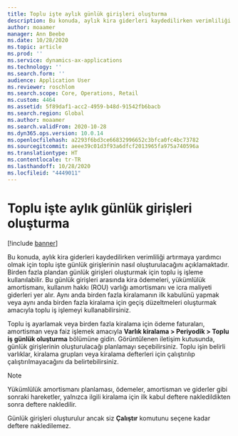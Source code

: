 ```yaml
---
title: Toplu işte aylık günlük girişleri oluşturma
description: Bu konuda, aylık kira giderleri kaydedilirken verimliliği artırmaya yardımcı olmak için toplu işte günlük girişlerinin nasıl oluşturulacağını açıklamaktadır.
author: moaamer
manager: Ann Beebe
ms.date: 10/28/2020
ms.topic: article
ms.prod: ''
ms.service: dynamics-ax-applications
ms.technology: ''
ms.search.form: ''
audience: Application User
ms.reviewer: roschlom
ms.search.scope: Core, Operations, Retail
ms.custom: 4464
ms.assetid: 5f89daf1-acc2-4959-b48d-91542fb6bacb
ms.search.region: Global
ms.author: moaamer
ms.search.validFrom: 2020-10-28
ms.dyn365.ops.version: 10.0.14
ms.openlocfilehash: a2293f6bd3ce66832996652c3bfca0fc4bc73782
ms.sourcegitcommit: aeee39c01d3f93a6dfcf2013965fa975a740596a
ms.translationtype: HT
ms.contentlocale: tr-TR
ms.lasthandoff: 10/28/2020
ms.locfileid: "4449011"
---
```

# <a name="create-monthly-journal-entries-in-a-batch"></a>Toplu işte aylık günlük girişleri oluşturma

[!include [banner](../includes/banner.md)]

Bu konuda, aylık kira giderleri kaydedilirken verimliliği artırmaya yardımcı olmak için toplu işte günlük girişlerinin nasıl oluşturulacağını açıklamaktadır. Birden fazla plandan günlük girişleri oluşturmak için toplu iş işleme kullanılabilir. Bu günlük girişleri arasında kira ödemeleri, yükümlülük amortismanı, kullanım hakkı (ROU) varlığı amortismanı ve icra maliyeti giderleri yer alır. Aynı anda birden fazla kiralamanın ilk kabulünü yapmak veya aynı anda birden fazla kiralama için geçiş düzeltmeleri oluşturmak amacıyla toplu iş işlemeyi kullanabilirsiniz.

Toplu iş ayarlamak veya birden fazla kiralama için ödeme faturaları, amortisman veya faiz işlemek amacıyla **Varlık kiralama \> Periyodik \> Toplu iş günlük oluşturma** bölümüne gidin. Görüntülenen iletişim kutusunda, günlük girişlerinin oluşturulacağı planlamayı seçebilirsiniz. Toplu işin belirli varlıklar, kiralama grupları veya kiralama defterleri için çalıştırılıp çalıştırılmayacağını da belirtebilirsiniz.

> [!NOTE]
> Yükümlülük amortismanı planlaması, ödemeler, amortisman ve giderler gibi sonraki hareketler, yalnızca ilgili kiralama için ilk kabul deftere nakledildikten sonra deftere nakledilir.
>
> Günlük girişleri oluşturulur ancak siz **Çalıştır** komutunu seçene kadar deftere nakledilemez.
